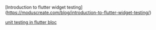 [Introduction to flutter widget testing] (https://moduscreate.com/blog/introduction-to-flutter-widget-testing/)

[unit testing in flutter bloc](https://www.ics.com/blog/how-conduct-unit-tests-using-bloc#:~:text=The%20blocTest%20function%20is%20used,an%20event%20to%20the%20BLoC)